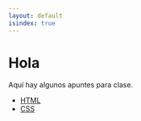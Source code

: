 ```yaml
---
layout: default
isindex: true
---
```


# Hola

Aquí hay algunos apuntes para clase.

- [HTML](html)
- [CSS](css)

